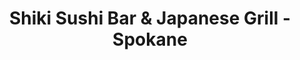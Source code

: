 ---
layout: place
title: "Shiki Sushi Bar & Japanese Grill - Spokane"
permalink: /washington/spokane/shiki-sushi-bar-japanese-grill-spokane.html
stateAbbr: WA
stateName: Washington
cityName: Spokane
seo:
  name: "Shiki Sushi Bar & Japanese Grill - Spokane"
  type: Restaurant
  links: null
description: "Shiki Sushi Bar & Japanese Grill - Spokane serves delicious sushi in Spokane, Washington. Try fresh Japanese dishes for a great dining experience. "
place_id: ChIJv3Ci9PIZnlQRW-RlGl2_4K8
photos:
  - name: >-
      places/ChIJv3Ci9PIZnlQRW-RlGl2_4K8/photos/AeeoHcIODk4PfWo_DS-2gPzRbNnvQp0nrHQj_RoX_y-QpkS7JfhpwGjn5j8uZTRREsGEHyAbXwgN5cjtGZqrPZbLDEzrh3Qgaly74U_hAFEOtpBs2YQMKdYVXb7Obw9N8jkM4mN4qnGlMzrHVY87bBihrtPkOnNRa73RSeD-T4t2NJKPn404jBS5j1mZan9JskJom5sUbNaC9RPn4uEoxRkaDiOhOTmNea5PGFl9UpFLfMlnTSOh6DeUE1xJ34tJ7dxHrH7gXCeDiY9doB7DRyYyKL-869Dj0e0KBULBMVXORkJ0Wg
    widthPx: 960
    heightPx: 759
    authorAttributions:
      - displayName: Shiki Sushi Bar & Japanese Grill - Spokane
        uri: https://maps.google.com/maps/contrib/100952827365943837612
        photoUri: >-
          https://lh3.googleusercontent.com/a-/ALV-UjVAyXYUB9rrjb65PMEsq4zW_hfD8G--wbtrQyzGZpSw5Qo0E6U=s100-p-k-no-mo
    flagContentUri: >-
      https://www.google.com/local/imagery/report/?cb_client=maps_api_places.places_api&image_key=!1e10!2sAF1QipPxAAfLfZSG1i0H8kfM2U8ev3fyLSOws-wMznAL&hl=en-US
    googleMapsUri: >-
      https://www.google.com/maps/place//data=!3m4!1e2!3m2!1sAF1QipPxAAfLfZSG1i0H8kfM2U8ev3fyLSOws-wMznAL!2e10!4m2!3m1!1s0x549e19f2f4a270bf:0xafe0bf5d1a65e45b
  - name: >-
      places/ChIJv3Ci9PIZnlQRW-RlGl2_4K8/photos/AeeoHcKKY7GGr1U1fET3PT6xNmdroY0zCy1RUvXehE2criefVoT3yfKHeF3sfQrFgZA-x9KGvrGSvgArkF2TnSTpPEY_Ac3rBQxB96uB8KU0dCUZp6_PT3Cx_FA6gB_w_kgrLR6xTHxc1Npr6NtCdTTQzLMJPNHtcByqobhoabw6jF-9V0r3SjRWgPUJSrCtkeFSYad7-t64UkGvgZDKb7CuWYd3hPgQLmpXsmaZBcAAjeOZb8IuOjoljZ9nWUHGGi-ONcRuyX8eNK7pDfSmwZjACyX9bxSisdqZm7sNYadeqZRRug
    widthPx: 1702
    heightPx: 1276
    authorAttributions:
      - displayName: Shiki Sushi Bar & Japanese Grill - Spokane
        uri: https://maps.google.com/maps/contrib/100952827365943837612
        photoUri: >-
          https://lh3.googleusercontent.com/a-/ALV-UjVAyXYUB9rrjb65PMEsq4zW_hfD8G--wbtrQyzGZpSw5Qo0E6U=s100-p-k-no-mo
    flagContentUri: >-
      https://www.google.com/local/imagery/report/?cb_client=maps_api_places.places_api&image_key=!1e10!2sAF1QipOBY2TkyNygmb_ivQMrf98vcG5kIbO-gufFNchl&hl=en-US
    googleMapsUri: >-
      https://www.google.com/maps/place//data=!3m4!1e2!3m2!1sAF1QipOBY2TkyNygmb_ivQMrf98vcG5kIbO-gufFNchl!2e10!4m2!3m1!1s0x549e19f2f4a270bf:0xafe0bf5d1a65e45b
  - name: >-
      places/ChIJv3Ci9PIZnlQRW-RlGl2_4K8/photos/AeeoHcL3KOkY6R6UxyhJwMNoTeAh1aFaClXKNXfpTtpKmyQSGsW00094p6QFNg37MSkWRsn0-V6zPN4Fuew3Pj4rVgPDcLSp43auOfkCujm7kLCqzaPEKmdBKgaBu9QWLTyX7yRW7Q8asKM8Js3MK5rXS5SyfArpi4GhqIPw6N3jSHPIlIx1TPfCMJi0sW-fKI11nIrCwXBGZ-7j-X4kemNuqxiZQdoUPvw6plnHU9kcN1SIOJCUl5dLa3j__sQxZq7WVj31rbezC5M4e7vepChYEd-FdbozBN2r580j0sDWik_-sw
    widthPx: 508
    heightPx: 626
    authorAttributions:
      - displayName: Shiki Sushi Bar & Japanese Grill - Spokane
        uri: https://maps.google.com/maps/contrib/100952827365943837612
        photoUri: >-
          https://lh3.googleusercontent.com/a-/ALV-UjVAyXYUB9rrjb65PMEsq4zW_hfD8G--wbtrQyzGZpSw5Qo0E6U=s100-p-k-no-mo
    flagContentUri: >-
      https://www.google.com/local/imagery/report/?cb_client=maps_api_places.places_api&image_key=!1e10!2sAF1QipOSUt3atYBhsf0kuHHDc2rnh4NC1HKUKZQzDj6P&hl=en-US
    googleMapsUri: >-
      https://www.google.com/maps/place//data=!3m4!1e2!3m2!1sAF1QipOSUt3atYBhsf0kuHHDc2rnh4NC1HKUKZQzDj6P!2e10!4m2!3m1!1s0x549e19f2f4a270bf:0xafe0bf5d1a65e45b
  - name: >-
      places/ChIJv3Ci9PIZnlQRW-RlGl2_4K8/photos/AeeoHcJPfnnB-nDrgBC_7o8cRRNvC6Q7nJ9vUFl51vZzQHys-eU8v_D-KLsdnqWNquOWyPw-iuqAKeCvT5Y24tNqXxLsdLVMUFFB4bBD516fuf6UAWfVuBBfo0Tf6SGmNsHGlo7PIdP-tnQWzxoPBnAqaT443hCDv6HLsXBCxxPEWdpH8oGut0ZiB61sO4zgiFbV-ufrVMPSpADKvovoKLkCQTFUboRf6vg0CscFlI7_f0IJeCAta1LqTxZPpYbEmrojplNrLEo5j5-UyFrytPYS99qPPQiO7X5asF5zkGgRaU-Aog
    widthPx: 3433
    heightPx: 3433
    authorAttributions:
      - displayName: Shiki Sushi Bar & Japanese Grill - Spokane
        uri: https://maps.google.com/maps/contrib/100952827365943837612
        photoUri: >-
          https://lh3.googleusercontent.com/a-/ALV-UjVAyXYUB9rrjb65PMEsq4zW_hfD8G--wbtrQyzGZpSw5Qo0E6U=s100-p-k-no-mo
    flagContentUri: >-
      https://www.google.com/local/imagery/report/?cb_client=maps_api_places.places_api&image_key=!1e10!2sAF1QipMasbixWmKG4j9qUQb_yKsNyCLogkT5CnO6-itX&hl=en-US
    googleMapsUri: >-
      https://www.google.com/maps/place//data=!3m4!1e2!3m2!1sAF1QipMasbixWmKG4j9qUQb_yKsNyCLogkT5CnO6-itX!2e10!4m2!3m1!1s0x549e19f2f4a270bf:0xafe0bf5d1a65e45b
  - name: >-
      places/ChIJv3Ci9PIZnlQRW-RlGl2_4K8/photos/AeeoHcJltENazy2Q1VZ_Yks4jtp5YpENfxU906-97qtpLxwOziQ7LK90kLymfLcAlmkFHnZvn6LH0wqyZLv2hmaPKfdMO9mmlrAH0pDC1napRhDs4PP44w6DRjIrOi4bpIbXUGJWrq5wXu2KF_GUDbcXv1_Vl7RD0IAmBKPgxDgbwZi_YfoKLRY2JFHzskTB_VDL-PcjUjY3foGLpoKkTtknGKE_ST-3eluS6bmc50_QTE6GPxLyIykDjiS0p2oEiYN0VCtBzviOJQbCh1hVTCrwpCgVp5PIGpOd2iJhG_mLSFx8j3J89yAQ9HyoExU9-vqdyINzXjNBFyqvoR2j8ox44DCMPKeGw0H3OBeySysvmHB2yYLWfgjECNKDgdov26gCBQ2s-JZRHoUZvKJKD3vIrE8pvCXvweLfWS43buRVn_Ccdyk
    widthPx: 3600
    heightPx: 4800
    authorAttributions:
      - displayName: Monique Sao
        uri: https://maps.google.com/maps/contrib/114724918488947303733
        photoUri: >-
          https://lh3.googleusercontent.com/a-/ALV-UjWg0q4aW_pR4mFnfb4ow4skaNA4UvbQq6Ti5eWuCGJMc6Bc2Z8=s100-p-k-no-mo
    flagContentUri: >-
      https://www.google.com/local/imagery/report/?cb_client=maps_api_places.places_api&image_key=!1e10!2sCIHM0ogKEICAgMCwoIGczAE&hl=en-US
    googleMapsUri: >-
      https://www.google.com/maps/place//data=!3m4!1e2!3m2!1sCIHM0ogKEICAgMCwoIGczAE!2e10!4m2!3m1!1s0x549e19f2f4a270bf:0xafe0bf5d1a65e45b
  - name: >-
      places/ChIJv3Ci9PIZnlQRW-RlGl2_4K8/photos/AeeoHcI6g0z5ezZcj-TnkLB_NZ1cBJ5PxZ66qpr7LO6EwGIzIMCvgBMMJcFAs-373dsLCLF8uL3SnJ6Iq2uywaAE75TyeO8o6j8oMTeyUPan5bPCAmbqULPeMc_juW09f4QBo_J5abodxDnCPbZv9BXAKxU-ggbLHr9TmylQKddaejg6nD3SSWTkPP6BRM4Z7-ahUPG4LNSYWHOjF-6VP_f_8ePLfnYLXZn2Zh41RbEwl_OMi5Tn0KwHCLbT17GdEDRuclZgMqmrEu52VgYZwQo7FjCBiEqLOVimMedK3HEkIO3JCQ
    widthPx: 460
    heightPx: 640
    authorAttributions:
      - displayName: Shiki Sushi Bar & Japanese Grill - Spokane
        uri: https://maps.google.com/maps/contrib/100952827365943837612
        photoUri: >-
          https://lh3.googleusercontent.com/a-/ALV-UjVAyXYUB9rrjb65PMEsq4zW_hfD8G--wbtrQyzGZpSw5Qo0E6U=s100-p-k-no-mo
    flagContentUri: >-
      https://www.google.com/local/imagery/report/?cb_client=maps_api_places.places_api&image_key=!1e10!2sAF1QipPRd-27F0HWIFkLfU-rfJZu4aEASthlJxOlPiZm&hl=en-US
    googleMapsUri: >-
      https://www.google.com/maps/place//data=!3m4!1e2!3m2!1sAF1QipPRd-27F0HWIFkLfU-rfJZu4aEASthlJxOlPiZm!2e10!4m2!3m1!1s0x549e19f2f4a270bf:0xafe0bf5d1a65e45b
  - name: >-
      places/ChIJv3Ci9PIZnlQRW-RlGl2_4K8/photos/AeeoHcKIaayc-RgLq71HWoiPSFofRvekvRk57vYjT0fzKZGTVSMWSNKnEuPXa3V6lSVKeP-0NA8pQJPeGIXF_JS5kSOhmQaAuRj76j-6BDaZhGpfUomYfVgEyFMnf2-BMovTHdaAjdFD_SzuL2q4xEhtUZo5OH9WJStoaxwalWN_RGTZJDGDcfYvPQ0pae6iAMUGIIuOjOTS1Jim7TLuMo3YaAoEJIwyjADsYIzNslTjZfeuUxRDenO5bVXQXS1Yefwpun-CeW3n1mbNMi1EmShTROaJmjfaVVk5H9XV28fhxZA3LQ
    widthPx: 3508
    heightPx: 3508
    authorAttributions:
      - displayName: Shiki Sushi Bar & Japanese Grill - Spokane
        uri: https://maps.google.com/maps/contrib/100952827365943837612
        photoUri: >-
          https://lh3.googleusercontent.com/a-/ALV-UjVAyXYUB9rrjb65PMEsq4zW_hfD8G--wbtrQyzGZpSw5Qo0E6U=s100-p-k-no-mo
    flagContentUri: >-
      https://www.google.com/local/imagery/report/?cb_client=maps_api_places.places_api&image_key=!1e10!2sAF1QipPAhNDy4u9RO7gi_BOVqeP6peSWTCSHdHEuaBFy&hl=en-US
    googleMapsUri: >-
      https://www.google.com/maps/place//data=!3m4!1e2!3m2!1sAF1QipPAhNDy4u9RO7gi_BOVqeP6peSWTCSHdHEuaBFy!2e10!4m2!3m1!1s0x549e19f2f4a270bf:0xafe0bf5d1a65e45b
  - name: >-
      places/ChIJv3Ci9PIZnlQRW-RlGl2_4K8/photos/AeeoHcJVFNgs5nH2Vg-Qp5egvaNHGmpInoHPNE2t5D-ZGdfnmzkrIGyTHW9gBM95UoaVOAdgeJ27AnfZWkvIZhqy8-pPPnXL9XnR4HCRbNdeVtylupxtM2vam2lrQ1TpUUe-Ozs0Rrr83QO_hzw748UPH1jPvwvUFpAMv0Py_NqOYWXvCBu6O-Ak2Ve0HTi3TqSwHEvkes7unoDpwXjyO0UBdiM97N6iPu4-ct6MOLsHiLQ4cII_yQceIRvrS7CcTJQGPwFPsAexuCRF0ERO_er-jf485sThzD4e7pelOM3Vp61kjUk44NhgRPLR8PMWZ7CKgZITAvYurzYqMdSKQpVN4h95LuXFHAp6o9zUcjnKIqEpJ7eKr-gfMBI5bylnErbuG8efODTCsV8xXOvgkFmMPtHCVg5eq1EXU7Afg963o5pQ3VF9
    widthPx: 3600
    heightPx: 4800
    authorAttributions:
      - displayName: Dung Ho
        uri: https://maps.google.com/maps/contrib/101301595736424613652
        photoUri: >-
          https://lh3.googleusercontent.com/a/ACg8ocIqqkk42nnvIujXQITvFjJAzkSHLxfSWhANc6wHa2vitqF1Zg=s100-p-k-no-mo
    flagContentUri: >-
      https://www.google.com/local/imagery/report/?cb_client=maps_api_places.places_api&image_key=!1e10!2sCIHM0ogKEICAgID7-p-0uwE&hl=en-US
    googleMapsUri: >-
      https://www.google.com/maps/place//data=!3m4!1e2!3m2!1sCIHM0ogKEICAgID7-p-0uwE!2e10!4m2!3m1!1s0x549e19f2f4a270bf:0xafe0bf5d1a65e45b
  - name: >-
      places/ChIJv3Ci9PIZnlQRW-RlGl2_4K8/photos/AeeoHcJldwWb0O10PItkb6QC7gLnIvmTirm7ITXb6CsfML87Jh1D9v5TugMDkyOKmTVh3qP9YmrbtpfDZUAbWOvxuhdwWNf9I825yzDXuS2vOHFIoL3w8mIIxIBTzvdvB6FhZEq6cS8a9sOR_zfJp_dnfnh-qgLr59kM38jKD58F37hMjhqvPbM0qHl5NQ8ueyk_4MMDGAYutqzCNK-HRTUXRmOj37CDQpuGjh465tyJPTQMBDkGbweDUot8yKMjr29CcT7dQtR8Gnz2B2qa8nT28n4GDv4eH92ccOHv4SFe2Ab65w
    widthPx: 807
    heightPx: 690
    authorAttributions:
      - displayName: Shiki Sushi Bar & Japanese Grill - Spokane
        uri: https://maps.google.com/maps/contrib/100952827365943837612
        photoUri: >-
          https://lh3.googleusercontent.com/a-/ALV-UjVAyXYUB9rrjb65PMEsq4zW_hfD8G--wbtrQyzGZpSw5Qo0E6U=s100-p-k-no-mo
    flagContentUri: >-
      https://www.google.com/local/imagery/report/?cb_client=maps_api_places.places_api&image_key=!1e10!2sAF1QipOs3qLerVuQUdkAWXzXqwbMVma4ckmF8W0XPRl1&hl=en-US
    googleMapsUri: >-
      https://www.google.com/maps/place//data=!3m4!1e2!3m2!1sAF1QipOs3qLerVuQUdkAWXzXqwbMVma4ckmF8W0XPRl1!2e10!4m2!3m1!1s0x549e19f2f4a270bf:0xafe0bf5d1a65e45b
  - name: >-
      places/ChIJv3Ci9PIZnlQRW-RlGl2_4K8/photos/AeeoHcJLfGk0uP-i_cwo0pzYTAhpb674K5L10yyqss2QBon94xbh8Atms5hHvsWxyiIO6sGP_8X_6N_JT0ZmJs2Q5GoWt59M2ZfsYFFuW-BRtGLdlhAiQsXECcmMmcxzumtZdUCZL93XfBvU9Ej1Yoyz0FfXZyI9w6HmGspyNA30KtC-Quy-nn97ZJOGsJnnS8uuxc0J-cWiRlDVc0fpQI6wtp8-h0ZvtIYJcN4qqOA6Ug5UKjmb0oDQA5B7Wb1tJg9LHJbGSN47UlwJ4xmj5HtrKnYBaopxAv9eC9Ljq2qUbuSJ0Q
    widthPx: 869
    heightPx: 740
    authorAttributions:
      - displayName: Shiki Sushi Bar & Japanese Grill - Spokane
        uri: https://maps.google.com/maps/contrib/100952827365943837612
        photoUri: >-
          https://lh3.googleusercontent.com/a-/ALV-UjVAyXYUB9rrjb65PMEsq4zW_hfD8G--wbtrQyzGZpSw5Qo0E6U=s100-p-k-no-mo
    flagContentUri: >-
      https://www.google.com/local/imagery/report/?cb_client=maps_api_places.places_api&image_key=!1e10!2sAF1QipP7f3mQyS8_DRZToDzuKHxNUjuwQFMmZPgrSnm-&hl=en-US
    googleMapsUri: >-
      https://www.google.com/maps/place//data=!3m4!1e2!3m2!1sAF1QipP7f3mQyS8_DRZToDzuKHxNUjuwQFMmZPgrSnm-!2e10!4m2!3m1!1s0x549e19f2f4a270bf:0xafe0bf5d1a65e45b
address: 808 W Main Ave Ste 105, Spokane, WA 99201, USA
street: 808 W Main Ave Ste 105
city: Spokane
state: WA
zip: '99201'
country: USA
neighborhood: Downtown Spokane
latitude: '47.659901'
longitude: '-117.423844'
accessibility_options:
  wheelchairAccessibleParking: true
  wheelchairAccessibleEntrance: true
  wheelchairAccessibleRestroom: true
  wheelchairAccessibleSeating: true
business_status: OPERATIONAL
name: Shiki Sushi Bar & Japanese Grill - Spokane
google_maps_links:
  directionsUri: >-
    https://www.google.com/maps/dir//''/data=!4m7!4m6!1m1!4e2!1m2!1m1!1s0x549e19f2f4a270bf:0xafe0bf5d1a65e45b!3e0
  placeUri: https://maps.google.com/?cid=12673339758016324699
  writeAReviewUri: >-
    https://www.google.com/maps/place//data=!4m3!3m2!1s0x549e19f2f4a270bf:0xafe0bf5d1a65e45b!12e1
  reviewsUri: >-
    https://www.google.com/maps/place//data=!4m4!3m3!1s0x549e19f2f4a270bf:0xafe0bf5d1a65e45b!9m1!1b1
  photosUri: >-
    https://www.google.com/maps/place//data=!4m3!3m2!1s0x549e19f2f4a270bf:0xafe0bf5d1a65e45b!10e5
primary_type: Japanese Restaurant
opening_hours:
  regular: null
  current: null
secondary_opening_hours:
  regular:
    weekdayDescriptions: null
    type: null
  current:
    weekdayDescriptions: null
    type: null
phone: null
price_level: null
price_range: null
rating: null
rating_count: 0
website: null
reviews: null
parking_options: null
payment_options: null
allow_dogs: null
curbside_pickup: null
delivery: null
dine_in: null
good_for_children: null
good_for_groups: null
good_for_sports: null
live_music: null
menu_for_children: null
outdoor_seating: null
reservable: null
restroom: null
serves_beer: null
serves_breakfast: null
serves_brunch: null
serves_cocktails: null
serves_coffee: null
serves_dinner: null
serves_dessert: null
serves_lunch: null
serves_vegetarian_food: null
serves_wine: null
takeout: null
summary: null

---
